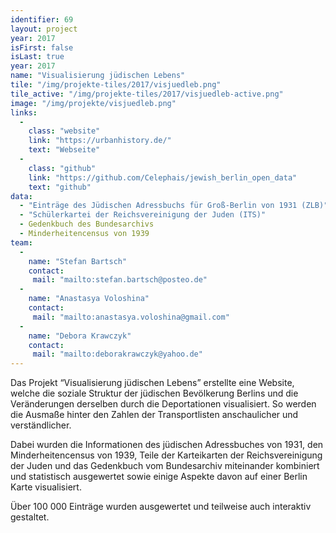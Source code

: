 ```yaml
---
identifier: 69
layout: project
year: 2017
isFirst: false
isLast: true
year: 2017
name: "Visualisierung jüdischen Lebens"
tile: "/img/projekte-tiles/2017/visjuedleb.png"
tile_active: "/img/projekte-tiles/2017/visjuedleb-active.png"
image: "/img/projekte/visjuedleb.png"
links:
  -
    class: "website"
    link: "https://urbanhistory.de/"
    text: "Webseite"
  -
    class: "github"
    link: "https://github.com/Celephais/jewish_berlin_open_data"
    text: "github"
data:
  - "Einträge des Jüdischen Adressbuchs für Groß-Berlin von 1931 (ZLB)"
  - "Schülerkartei der Reichsvereinigung der Juden (ITS)"
  - Gedenkbuch des Bundesarchivs
  - Minderheitencensus von 1939
team:
  -
    name: "Stefan Bartsch"
    contact:
     mail: "mailto:stefan.bartsch@posteo.de"
  -
    name: "Anastasya Voloshina"
    contact:
     mail: "mailto:anastasya.voloshina@gmail.com"
  -
    name: "Debora Krawczyk"
    contact:
     mail: "mailto:deborakrawczyk@yahoo.de"
---
```


Das Projekt “Visualisierung jüdischen Lebens” erstellte eine Website, welche die soziale Struktur der jüdischen Bevölkerung Berlins und die Veränderungen derselben durch die Deportationen visualisiert. So werden die Ausmaße hinter den Zahlen der Transportlisten anschaulicher und verständlicher.

Dabei wurden die Informationen des jüdischen Adressbuches von 1931, den Minderheitencensus von 1939, Teile der Karteikarten der Reichsvereinigung der Juden und das Gedenkbuch vom Bundesarchiv miteinander kombiniert und statistisch ausgewertet sowie einige Aspekte davon auf einer Berlin Karte visualisiert. 

Über 100 000 Einträge wurden ausgewertet und teilweise auch interaktiv gestaltet.

